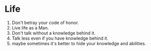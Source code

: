 # Life

1. Don't betray your code of honor.
2. Live life as a Man.
3. Don't talk without a knowledge behind it.
4. Talk less even if you have knowledge behind it.
5. maybe sometimes it's better to hide your knowledge and abilities.
